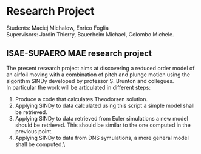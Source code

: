 # Research Project

Students: Maciej Michalow, Enrico Foglia\
Supervisors: Jardin Thierry, Bauerheim Michael, Colombo Michele.

## ISAE-SUPAERO MAE research  project

The present research project aims at discovering a reduced order model of an airfoil moving with a combination of pitch and plunge motion using the algorithm SINDy developed by professor S. Brunton and collegues.\
In particular the work will be articulated in different steps:
1. Produce a code that calculates Theodorsen solution.
2. Applying SINDy to data calculated using this script a simple model shall be retrieved.
3. Applying SINDy to data retrieved from Euler simulations a new model should be retrieved. This should be similar to the one computed in the previous point.
4. Applying SINDy to data from DNS symulations, a more general model shall be computed.\ 
